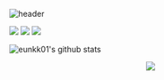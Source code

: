 <!--basic-->

![header](https://capsule-render.vercel.app/api?type=waving&color=timeGradient&height=300&section=header&text=Eunkyoung's%20GitHub%20Profile&fontSize=35&animation=fadeIn&fontAlignY=38&)
 <!--type=waving& //파도 모양
color=auto& //색변 경자동
height=300& //크기
section=header& //위치
text=Eunkyoung's%20GitHub%20Profile& //메인이 될 글
fontSize=90&animation=fadeIn&fontAlignY=38& //글씨 크기와 애니메이션 설
desc=Eunkyoung's%20GitHub%20Profile&descAlignY=51&descAlign=62 //desc에 추가 설명-->

<!--기술뱃지-->
<img src="https://img.shields.io/badge/Python-3766AB?style=flat-square&logo=Python&logoColor=white"/>
<img src="https://img.shields.io/badge/R-276DC3?style=flat-square&logo=R&logoColor=white"/>
<img src="https://img.shields.io/badge/MySQL-4479A1?style=flat-square&logo=MySQL&logoColor=white"/>

<!--프로필 요약-->
![eunkk01's github stats](https://github-readme-stats.vercel.app/api?username=seonghoo1217&show_icons=true)

<!--오늘방문자/총방문자-->
<center>
<a href="https://hits.seeyoufarm.com"><img src="https://hits.seeyoufarm.com/api/count/incr/badge.svg?url=https%3A%2F%2Fgithub.com%2Feunkk01%2Fhit-counter&count_bg=%2379C83D&title_bg=%23555555&icon=&icon_color=%23E7E7E7&title=hits&edge_flat=false"/></a>
<center>
